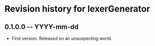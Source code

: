 # Revision history for lexerGenerator

## 0.1.0.0 -- YYYY-mm-dd

* First version. Released on an unsuspecting world.
